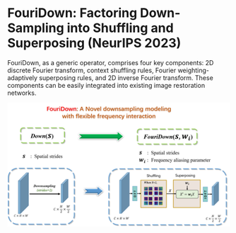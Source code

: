 # FouriDown: Factoring Down-Sampling into Shuffling and Superposing (NeurIPS 2023)

FouriDown, as a generic operator, comprises four key components: 2D discrete Fourier transform, context shuffling rules, Fourier weighting-adaptively superposing rules, and 2D inverse Fourier transform. These components can be easily integrated into existing image restoration networks.

<img src='images/Intro.png'></img>
